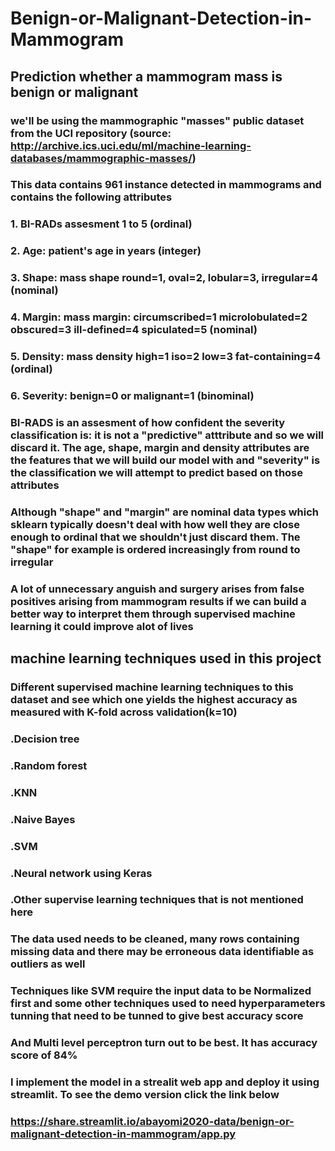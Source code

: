# Benign-or-Malignant-Detection-in-Mammogram
## Prediction whether a mammogram mass is benign or malignant 
###  we'll be using the mammographic "masses" public dataset from the UCI repository (source: http://archive.ics.uci.edu/ml/machine-learning-databases/mammographic-masses/)
### This data contains 961 instance detected in mammograms and contains the following attributes
### 1. BI-RADs assesment 1 to 5 (ordinal)
### 2. Age: patient's age in years (integer)
### 3. Shape: mass shape round=1, oval=2, lobular=3, irregular=4 (nominal)
### 4. Margin: mass margin: circumscribed=1 microlobulated=2 obscured=3 ill-defined=4 spiculated=5 (nominal)
### 5. Density: mass density high=1 iso=2 low=3 fat-containing=4 (ordinal)
### 6. Severity: benign=0 or malignant=1 (binominal)

### BI-RADS is an assesment  of how confident the severity classification is: it is not a "predictive" atttribute and so we will discard it. The age, shape, margin and density attributes are the features that we will build our model with and "severity" is the classification we will attempt to predict based on those attributes 

### Although "shape" and "margin" are nominal data types which sklearn typically doesn't deal with how well they are close enough to ordinal that we shouldn't just discard them. The "shape" for example is ordered increasingly from round to irregular 

### A lot of unnecessary anguish and surgery arises from false positives arising from mammogram results if we can build a better way to interpret them through supervised machine learning it could improve alot of lives 

## machine learning techniques used in this project
### Different supervised machine learning techniques to this dataset and see which one yields the highest accuracy as measured with K-fold across validation(k=10)
### .Decision tree
### .Random forest
### .KNN
### .Naive Bayes
### .SVM
### .Neural network using Keras
### .Other supervise learning techniques that is not mentioned here 
### The data used needs to be cleaned, many rows containing missing data and there may be erroneous data identifiable as outliers as well 
### Techniques like SVM require the input data to be Normalized first and some other techniques used to need hyperparameters tunning that need to be tunned to give best accuracy score 
### And Multi level perceptron turn out to be best. It has accuracy score of 84%
### I implement the model in a strealit web app and deploy it using streamlit. To see the demo version click the link below 
### https://share.streamlit.io/abayomi2020-data/benign-or-malignant-detection-in-mammogram/app.py
